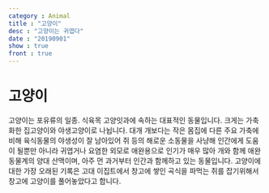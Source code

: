 ```yaml
---
category : Animal
title : "고양이"
desc : "고양이는 귀엽다"
date : "20190901"
show : true
front : true
---
```


# 고양이

고양이는 포유류의 일종. 식육목 고양잇과에 속하는 대표적인 동물입니다. 크게는 가축화한 집고양이와 야생고양이로 나뉩니다.
대개 개보다는 작은 몸집에 다른 주요 가축에 비해 육식동물의 야생성이 잘 남아있어 쥐 등의 해로운 소동물을 사냥해 인간에게 도움이 될뿐만 아니라
귀엽거나 요염한 외모로 애완용으로 인기가 매우 많아 개와 함께 애완동물계의 양대 산맥이며, 아주 먼 과거부터 인간과 함께하고 있는 동물입니다.
고양이에 대한 가장 오래된 기록은 고대 이집트에서 창고에 쌓인 곡식을 파먹는 쥐를 잡기위해서 창고에 고양이를 풀어놓았다고 합니다.
